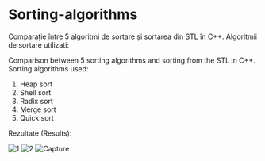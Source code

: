 # Sorting-algorithms

Comparație între 5 algoritmi de sortare și sortarea din STL în C++. Algoritmii de sortare utilizati:

Comparison between 5 sorting algorithms and sorting from the STL in C++. Sorting algorithms used:

1. Heap sort
2. Shell sort
3. Radix sort
4. Merge sort
5. Quick sort

Rezultate (Results):

![1](https://user-images.githubusercontent.com/91968875/212738786-202a101e-5a62-4fab-a32f-daaff8c3abeb.PNG)
![2](https://user-images.githubusercontent.com/91968875/212738794-8b24223a-3353-4f1a-9a8b-ec676440c12b.PNG)
![Capture](https://user-images.githubusercontent.com/91968875/212738804-8d9c3f8c-f589-4261-9602-2824568aa485.PNG)


